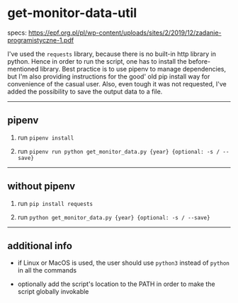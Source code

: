 # get-monitor-data-util

specs: <https://epf.org.pl/pl/wp-content/uploads/sites/2/2019/12/zadanie-programistyczne-1.pdf>

I've used the `requests` library, because there is no built-in http library in python. Hence in order to run the script, one has to install the before-mentioned library. Best practice is to use pipenv to manage dependencies, but I'm also providing instructions for the good' old pip install way for convenience of the casual user. Also, even tough it was not requested, I've added the possibility to save the output data to a file.

***

## pipenv

1. run `pipenv install`

2. run `pipenv run python get_monitor_data.py {year} {optional: -s / --save}`

***

## without pipenv

1. run `pip install requests`

2. run `python get_monitor_data.py {year} {optional: -s / --save}`

***

## additional info

- if Linux or MacOS is used, the user should use `python3` instead of `python` in all the commands

- optionally add the script's location to the PATH in order to make the script globally invokable
